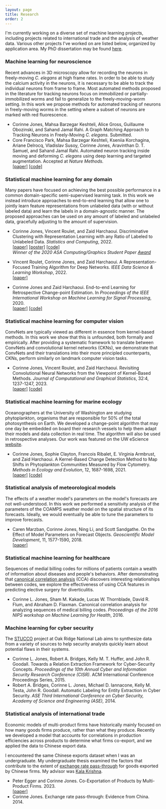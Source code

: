 ```yaml
---
layout: page
title: Research
order: 2
---
```


I'm currently working on a diverse set of machine learning projects, including projects related to international trade and the analysis of weather data. Various other projects I've worked on are listed below, organized by application area. My PhD dissertation may be found [here](https://digital.lib.washington.edu/researchworks/bitstream/handle/1773/46581/Jones_washington_0250E_22188.pdf?sequence=1&isAllowed=y).


### Machine learning for neuroscience
Recent advances in 3D microscopy allow for recording the neurons in freely-moving *C. elegans* at high frame rates. In order to be able to study the calcium activity in the neurons, it is necessary to be able to track the individual neurons from frame to frame. Most automated methods proposed in the literature for tracking neurons focus on immobilized or partially-immobilized worms and fail to generalize to the freely-moving-worm setting. In this work we propose methods for automated tracking of neurons in freely-moving worms in the setting where a subset of neurons are marked with red fluorescence.

- Corinne Jones, Mahsa Barzegar Keshteli, Alice Gross, Guillaume Obozinski, and Sahand Jamal Rahi. A Graph Matching Approach to Tracking Neurons in Freely-Moving *C. elegans.* Submitted.  
- Core Francisco Park, Mahsa Barzegar Keshteli, Kseniia Korchagina, Ariane Delrocq, Vladislav Susoy, Corinne Jones, Aravinthan D. T. Samuel, and Sahand Jamal Rahi. Automated neuron tracking inside moving and deforming *C. elegans* using deep learning and targeted augmentation. Accepted at *Nature Methods.*  
[[paper]](https://www.biorxiv.org/content/10.1101/2022.03.15.484536v1) [[code]](https://github.com/rahi-lab/targettrack)  


### Statistical machine learning for any domain
Many papers have focused on achieving the best possible performance in a common domain-specific semi-supervised learning task. In this work we instead introduce approaches to end-to-end learning that allow one to jointly learn feature representations from unlabeled data (with or without labeled data) and learn the labels in a domain-agnostic manner. The proposed approaches can be used on any amount of labeled and unlabeled data, gracefully adjusting to the amount of supervision. 

- Corinne Jones, Vincent Roulet, and Zaid Harchaoui. Discriminative Clustering with Representation Learning with any Ratio of Labeled to Unlabeled Data. *Statistics and Computing*, 2022.  
[[paper]](https://arxiv.org/pdf/1912.12979.pdf) [[poster]](https://cjones6.github.io/public/xsdc_poster.pdf) [[code]](https://github.com/cjones6/xsdc)  
*Winner of the 2020 ASA Computing/Graphics Student Paper [Award](https://community.amstat.org/jointscsg-section/awards/student-paper-competition)* 

- Vincent Roulet, Corinne Jones, and Zaid Harchaoui. A Representation-Focused Training Algorithm for Deep Networks. *IEEE Data Science & Learning Workshop*, 2022.   
[[paper]](https://ieeexplore.ieee.org/document/9820431)

- Corinne Jones and Zaid Harchaoui. End-to-end Learning for Retrospective Change-point Estimation. In *Proceedings of the IEEE
International Workshop on Machine Learning for Signal Processing*, 2020.  
[[paper]](https://ieeexplore.ieee.org/document/9231768) [[code]](https://github.com/cjones6/chpt-learn)

### Statistical machine learning for computer vision
ConvNets are typically viewed as different in essence from kernel-based methods. In this work we show that this is unfounded, both formally and empirically. After providing a systematic framework to translate between ConvNets and convolutional kernel networks (CKNs), we demonstrate that ConvNets and their translations into their more principled counterparts, CKNs, perform similarly on landmark computer vision tasks.

- Corinne Jones, Vincent Roulet, and Zaid Harchaoui. Revisiting Convolutional Neural Networks from the Viewpoint of Kernel-Based Methods. *Journal of Computational and Graphical Statistics*, 32:4, 1237-1247, 2023.  
[[paper]](https://www.tandfonline.com/doi/abs/10.1080/10618600.2022.2163649) [[code]](https://github.com/cjones6/yesweckn)

### Statistical machine learning for marine ecology
Oceanographers at the University of Washington are studying phytoplankton, organisms that are responsible for 50% of the total photosynthesis on Earth. We developed a change-point algorithm that may one day be embedded on board their research vessels to help them adapt their models and data collection in real time. The algorithm will also be used in retrospective analyses. Our work was featured on the UW eScience [website](http://escience.washington.edu/shifts-in-marine-microbial-populations-detected-using-statistical-machine-learning/).

- Corinne Jones, Sophie Clayton, Francois Ribalet, E. Virginia Armbrust, and Zaid Harchaoui. A Kernel-Based Change Detection Method to Map Shifts in Phytoplankton Communities Measured by Flow Cytometry.  *Methods in Ecology and Evolution*, 12, 1687-1698, 2021.  
[[paper]](https://besjournals.onlinelibrary.wiley.com/doi/10.1111/2041-210X.13647) [[code]](https://github.com/cjones6/cytosegmenter)

### Statistical analysis of meteorological models
The effects of a weather model's parameters on the model's forecasts are not well-understood. In this work we performed a sensitivity analysis of the parameters of the COAMPS weather model on the spatial structure of its forecasts. Ideally, we would eventually be able to tune the parameters to improve forecasts.

- Caren Marzban, Corinne Jones, Ning Li, and Scott Sandgathe. On the Effect of Model Parameters on Forecast Objects. *Geoscientific Model Development*, 11, 1577-1590, 2018.  
[[paper]](https://www.geosci-model-dev.net/11/1577/2018/gmd-11-1577-2018.pdf)

### Statistical machine learning for healthcare
Sequences of medial billing codes for millions of patients contain a wealth of information about diseases and people's behaviors. After demonstrating that [canonical correlation analysis](https://en.wikipedia.org/wiki/Canonical_correlation) (CCA) discovers interesting relationships between codes, we explore the effectiveness of using CCA features in predicting elective surgery for diverticulitis. 

- Corinne L. Jones, Sham M. Kakade, Lucas W. Thornblade, David R. Flum, and Abraham D. Flaxman. Canonical correlation analysis for analyzing sequences of medical billing codes. *Proceedings of the 2016 NIPS workshop on Machine Learning for Health*, 2016.

### Machine learning for cyber security
The [STUCCO](https://stucco.github.io/) project at Oak Ridge National Lab aims to synthesize data from a variety of sources to help security analysts quickly learn about potential flaws in their systems.

- Corinne L. Jones, Robert A. Bridges, Kelly M. T. Huffer, and John R. Goodall. Towards a Relation Extraction Framework for Cyber-Security Concepts. *Proceedings of the 10th Annual Cyber and Information Security Research Conference (CISR)*. ACM International Conference Proceedings Series, 2015.
- Robert A. Bridges, Corinne L. Jones, Michael D. Iannacone, Kelly M. Testa, John R. Goodall. Automatic Labeling for Entity Extraction in Cyber Security. *ASE Third International Conference on Cyber Security, Academy of Science and Engineering (ASE),* 2014.

### Statistical analysis of international trade
Economic models of multi-product firms have historically mainly focused on how many goods firms produce, rather than what they produce. Recently we developed a model that accounts for correlations in production efficiencies across products to determine what firms co-export, and we applied the data to Chinese export data.  

I encountered the same Chinese exports dataset when I was an undergraduate. My undergraduate thesis examined the factors that contribute to the extent of [exchange rate pass-through](https://en.wikipedia.org/wiki/Exchange-rate_pass-through) for goods exported by Chinese firms. My advisor was [Kala Krishna](https://sites.google.com/site/kalakrishnapsu/).

- Peter Egger and Corinne Jones. Co-Exportation of Products by Multi-Product Firms. 2023.  
[[paper]](https://virtual.oxfordabstracts.com/#/event/3533/submission/156)  
- Corinne Jones. Exchange rate pass-through: Evidence from China. 2014.


